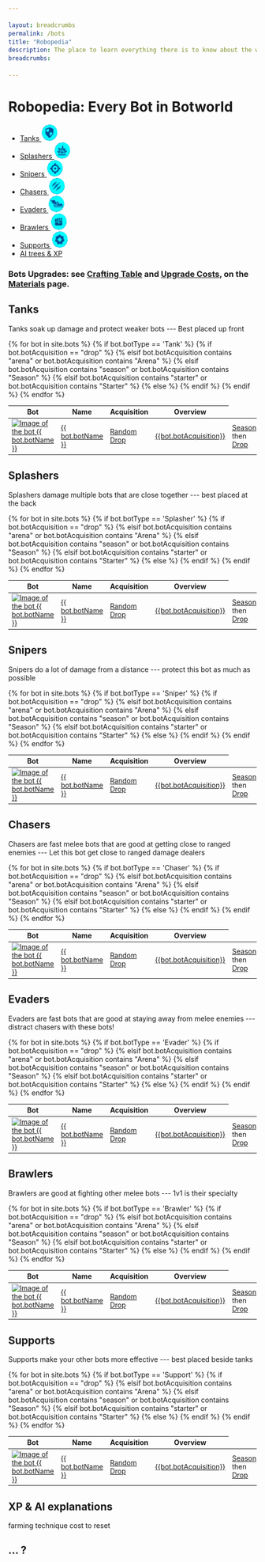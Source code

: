 ```yaml
---

layout: breadcrumbs
permalink: /bots
title: "Robopedia"
description: The place to learn everything there is to know about the wonderful bots you can encounter and build in Botworld Adventure!
breadcrumbs:

---
```





# Robopedia: Every Bot in Botworld



<ul class="bots page-toc toc-block-list links">
  <li class="toc-block-entry" ><a href="#tanks" title="See every Tank">Tanks <img src="/assets/img/icons/tanks.png" alt="Tank bots logo"></a></li>
  <li class="toc-block-entry" ><a href="#splashers" title="See every Splasher">Splashers <img src="/assets/img/icons/splashers.png" alt="Splasher bots logo"></a></li>
  <li class="toc-block-entry" ><a href="#snipers" title="See every Sniper">Snipers <img src="/assets/img/icons/snipers.png" alt="Sniper bots logo"></a></li>
  <li class="toc-block-entry" ><a href="#chasers" title="See every Chaser">Chasers <img src="/assets/img/icons/chasers.png" alt="Chaser bots logo"></a></li>
  <li class="toc-block-entry" ><a href="#evaders" title="See every Evader">Evaders <img src="/assets/img/icons/evaders.png" alt="Evader bots logo"></a></li>
  <li class="toc-block-entry" ><a href="#brawlers" title="See every Brawler">Brawlers <img src="/assets/img/icons/brawlers.png" alt="Brawler bots logo"></a></li>
  <li class="toc-block-entry" ><a href="#supports" title="See every Support">Supports <img src="/assets/img/icons/supports.png" alt="Support bots logo"></a></li>
  <li class="toc-block-entry" ><a href="#ai" title="Everything about AI trees & xp">AI trees & XP</a></li>
</ul>


<div markdown="1" class=" ghcms ghcms-main">

</div>

### **Bots Upgrades**: see [Crafting Table](/materials#crafting) and [Upgrade Costs](/materials#costs), on the [Materials](/materials) page. 

## Tanks


<div markdown="1" class=" ghcms ghcms-tanks">

Tanks soak up damage and protect weaker bots --- Best placed up front

</div>

<table class="collection-list">
  <thead>
    <tr>
      <th>Bot</th>
      <th>Name</th>
      <th>Acquisition</th>
      <th>Overview</th>
    </tr>
  </thead>
  <tbody>
    {% for bot in site.bots %}
	    {% if bot.botType == 'Tank' %}
		  <tr class="collection-list-entry rarity_{{bot.botRarity}}">
		      <td class="table-pic">
			 <a href="{{ site.baseurl }}{{ bot.url }}" title="Everything about the bot {{ bot.botName }}"> 
				<img src="/assets/img/bots{{ bot.url }}.png" alt="Image of the bot {{ bot.botName }}"> 
			 </a>
		      </td>
		      <td>
			      <a href="{{ site.baseurl }}{{ bot.url }}" title="Everything about the bot {{ bot.botName }}"> {{ bot.botName }} </a>
		      </td>
			{% if bot.botAcquisition == "drop" %}
				<td><a href="/loot#botframes" title="How to find random Botframes">Random Drop</a></td>
			{% elsif bot.botAcquisition contains "arena" or bot.botAcquisition contains "Arena" %}
				<td><a href="/arena#rewards" title="See the rewards you can get from the arena">{{bot.botAcquisition}}</a></td>
			{% elsif bot.botAcquisition contains "season" or bot.botAcquisition contains "Season" %}
				<td><a href="/seasons" title="Read everything about season rewards">Season</a> then <a href="/loot#botframes" title="How to find random Botframes">Drop</a></td>
			{% elsif bot.botAcquisition contains "starter" or bot.botAcquisition contains "Starter" %}
				<td><a href="/starter-bots" title="The 3 starter bots in Botworld Adventure">Starter Bot</a> then <a href="/loot#botframes" title="How to find random Botframes">Drop</a></td>
			{% else %}
				<td>{{bot.botAcquisition}}</td>
			{% endif %}
		      <td class="overview">{{bot.botOpinion}}</td>
		    </tr>
		{% endif %}
    {% endfor %}
  </tbody>
</table>


## Splashers

<div markdown="1" class=" ghcms ghcms-splashers">

Splashers damage multiple bots that are close together --- best placed at the back

</div>

<table class="collection-list">
  <thead>
    <tr>
      <th>Bot</th>
      <th>Name</th>
      <th>Acquisition</th>
      <th>Overview</th>
    </tr>
  </thead>
  <tbody>
    {% for bot in site.bots %}
      {% if bot.botType == 'Splasher' %}
      <tr class="collection-list-entry rarity_{{bot.botRarity}}">
          <td class="table-pic">
       <a href="{{ site.baseurl }}{{ bot.url }}" title="Everything about the bot {{ bot.botName }}"> 
        <img src="/assets/img/bots{{ bot.url }}.png" alt="Image of the bot {{ bot.botName }}"> 
       </a>
          </td>
          <td>
            <a href="{{ site.baseurl }}{{ bot.url }}" title="Everything about the bot {{ bot.botName }}"> {{ bot.botName }} </a>
          </td>
			{% if bot.botAcquisition == "drop" %}
				<td><a href="/loot#botframes" title="How to find random Botframes">Random Drop</a></td>
			{% elsif bot.botAcquisition contains "arena" or bot.botAcquisition contains "Arena" %}
				<td><a href="/arena#rewards" title="See the rewards you can get from the arena">{{bot.botAcquisition}}</a></td>
			{% elsif bot.botAcquisition contains "season" or bot.botAcquisition contains "Season" %}
				<td><a href="/seasons" title="Read everything about season rewards">Season</a> then <a href="/loot#botframes" title="How to find random Botframes">Drop</a></td>
			{% elsif bot.botAcquisition contains "starter" or bot.botAcquisition contains "Starter" %}
				<td><a href="/starter-bots" title="The 3 starter bots in Botworld Adventure">Starter Bot</a> then <a href="/loot#botframes" title="How to find random Botframes">Drop</a></td>
			{% else %}
				<td>{{bot.botAcquisition}}</td>
			{% endif %}
          <td class="overview">{{bot.botOpinion}}</td>
        </tr>
    {% endif %}
    {% endfor %}
  </tbody>
</table>

## Snipers

<div markdown="1" class=" ghcms ghcms-snipers">

Snipers do a lot of damage from a distance --- protect this bot as much as possible

</div>


<table class="collection-list">
  <thead>
    <tr>
      <th>Bot</th>
      <th>Name</th>
      <th>Acquisition</th>
      <th>Overview</th>
    </tr>
  </thead>
  <tbody>
    {% for bot in site.bots %}
      {% if bot.botType == 'Sniper' %}
      <tr class="collection-list-entry rarity_{{bot.botRarity}}">
          <td class="table-pic">
       <a href="{{ site.baseurl }}{{ bot.url }}" title="Everything about the bot {{ bot.botName }}"> 
        <img src="/assets/img/bots{{ bot.url }}.png" alt="Image of the bot {{ bot.botName }}"> 
       </a>
          </td>
          <td>
            <a href="{{ site.baseurl }}{{ bot.url }}" title="Everything about the bot {{ bot.botName }}"> {{ bot.botName }} </a>
          </td>
			{% if bot.botAcquisition == "drop" %}
				<td><a href="/loot#botframes" title="How to find random Botframes">Random Drop</a></td>
			{% elsif bot.botAcquisition contains "arena" or bot.botAcquisition contains "Arena" %}
				<td><a href="/arena#rewards" title="See the rewards you can get from the arena">{{bot.botAcquisition}}</a></td>
			{% elsif bot.botAcquisition contains "season" or bot.botAcquisition contains "Season" %}
				<td><a href="/seasons" title="Read everything about season rewards">Season</a> then <a href="/loot#botframes" title="How to find random Botframes">Drop</a></td>
			{% elsif bot.botAcquisition contains "starter" or bot.botAcquisition contains "Starter" %}
				<td><a href="/starter-bots" title="The 3 starter bots in Botworld Adventure">Starter Bot</a> then <a href="/loot#botframes" title="How to find random Botframes">Drop</a></td>
			{% else %}
				<td>{{bot.botAcquisition}}</td>
			{% endif %}
          <td class="overview">{{bot.botOpinion}}</td>
        </tr>
    {% endif %}
    {% endfor %}
  </tbody>
</table>

## Chasers

<div markdown="1" class=" ghcms ghcms-chasers">

Chasers are fast melee bots that are good at getting close to ranged enemies --- Let this bot get close to ranged damage dealers

</div>


<table class="collection-list">
  <thead>
    <tr>
      <th>Bot</th>
      <th>Name</th>
      <th>Acquisition</th>
      <th>Overview</th>
    </tr>
  </thead>
  <tbody>
    {% for bot in site.bots %}
      {% if bot.botType == 'Chaser' %}
      <tr class="collection-list-entry rarity_{{bot.botRarity}}">
          <td class="table-pic">
       <a href="{{ site.baseurl }}{{ bot.url }}" title="Everything about the bot {{ bot.botName }}"> 
        <img src="/assets/img/bots{{ bot.url }}.png" alt="Image of the bot {{ bot.botName }}"> 
       </a>
          </td>
          <td>
            <a href="{{ site.baseurl }}{{ bot.url }}" title="Everything about the bot {{ bot.botName }}"> {{ bot.botName }} </a>
          </td>
			{% if bot.botAcquisition == "drop" %}
				<td><a href="/loot#botframes" title="How to find random Botframes">Random Drop</a></td>
			{% elsif bot.botAcquisition contains "arena" or bot.botAcquisition contains "Arena" %}
				<td><a href="/arena#rewards" title="See the rewards you can get from the arena">{{bot.botAcquisition}}</a></td>
			{% elsif bot.botAcquisition contains "season" or bot.botAcquisition contains "Season" %}
				<td><a href="/seasons" title="Read everything about season rewards">Season</a> then <a href="/loot#botframes" title="How to find random Botframes">Drop</a></td>
			{% elsif bot.botAcquisition contains "starter" or bot.botAcquisition contains "Starter" %}
				<td><a href="/starter-bots" title="The 3 starter bots in Botworld Adventure">Starter Bot</a> then <a href="/loot#botframes" title="How to find random Botframes">Drop</a></td>
			{% else %}
				<td>{{bot.botAcquisition}}</td>
			{% endif %}
          <td class="overview">{{bot.botOpinion}}</td>
        </tr>
    {% endif %}
    {% endfor %}
  </tbody>
</table>

## Evaders

<div markdown="1" class=" ghcms ghcms-evaders">

Evaders are fast bots that are good at staying away from melee enemies --- distract chasers with these bots!

</div>


<table class="collection-list">
  <thead>
    <tr>
      <th>Bot</th>
      <th>Name</th>
      <th>Acquisition</th>
      <th>Overview</th>
    </tr>
  </thead>
  <tbody>
    {% for bot in site.bots %}
      {% if bot.botType == 'Evader' %}
      <tr class="collection-list-entry rarity_{{bot.botRarity}}">
          <td class="table-pic">
       <a href="{{ site.baseurl }}{{ bot.url }}" title="Everything about the bot {{ bot.botName }}"> 
        <img src="/assets/img/bots{{ bot.url }}.png" alt="Image of the bot {{ bot.botName }}"> 
       </a>
          </td>
          <td>
            <a href="{{ site.baseurl }}{{ bot.url }}" title="Everything about the bot {{ bot.botName }}"> {{ bot.botName }} </a>
          </td>
			{% if bot.botAcquisition == "drop" %}
				<td><a href="/loot#botframes" title="How to find random Botframes">Random Drop</a></td>
			{% elsif bot.botAcquisition contains "arena" or bot.botAcquisition contains "Arena" %}
				<td><a href="/arena#rewards" title="See the rewards you can get from the arena">{{bot.botAcquisition}}</a></td>
			{% elsif bot.botAcquisition contains "season" or bot.botAcquisition contains "Season" %}
				<td><a href="/seasons" title="Read everything about season rewards">Season</a> then <a href="/loot#botframes" title="How to find random Botframes">Drop</a></td>
			{% elsif bot.botAcquisition contains "starter" or bot.botAcquisition contains "Starter" %}
				<td><a href="/starter-bots" title="The 3 starter bots in Botworld Adventure">Starter Bot</a> then <a href="/loot#botframes" title="How to find random Botframes">Drop</a></td>
			{% else %}
				<td>{{bot.botAcquisition}}</td>
			{% endif %}
          <td class="overview">{{bot.botOpinion}}</td>
        </tr>
    {% endif %}
    {% endfor %}
  </tbody>
</table>

## Brawlers

<div markdown="1" class=" ghcms ghcms-brawlers">

Brawlers are good at fighting other melee bots --- 1v1 is their specialty

</div>


<table class="collection-list">
  <thead>
    <tr>
      <th>Bot</th>
      <th>Name</th>
      <th>Acquisition</th>
      <th>Overview</th>
    </tr>
  </thead>
  <tbody>
    {% for bot in site.bots %}
      {% if bot.botType == 'Brawler' %}
      <tr class="collection-list-entry rarity_{{bot.botRarity}}">
          <td class="table-pic">
       <a href="{{ site.baseurl }}{{ bot.url }}" title="Everything about the bot {{ bot.botName }}"> 
        <img src="/assets/img/bots{{ bot.url }}.png" alt="Image of the bot {{ bot.botName }}"> 
       </a>
          </td>
          <td>
            <a href="{{ site.baseurl }}{{ bot.url }}" title="Everything about the bot {{ bot.botName }}"> {{ bot.botName }} </a>
          </td>
			{% if bot.botAcquisition == "drop" %}
				<td><a href="/loot#botframes" title="How to find random Botframes">Random Drop</a></td>
			{% elsif bot.botAcquisition contains "arena" or bot.botAcquisition contains "Arena" %}
				<td><a href="/arena#rewards" title="See the rewards you can get from the arena">{{bot.botAcquisition}}</a></td>
			{% elsif bot.botAcquisition contains "season" or bot.botAcquisition contains "Season" %}
				<td><a href="/seasons" title="Read everything about season rewards">Season</a> then <a href="/loot#botframes" title="How to find random Botframes">Drop</a></td>
			{% elsif bot.botAcquisition contains "starter" or bot.botAcquisition contains "Starter" %}
				<td><a href="/starter-bots" title="The 3 starter bots in Botworld Adventure">Starter Bot</a> then <a href="/loot#botframes" title="How to find random Botframes">Drop</a></td>
			{% else %}
				<td>{{bot.botAcquisition}}</td>
			{% endif %}
          <td class="overview">{{bot.botOpinion}}</td>
        </tr>
    {% endif %}
    {% endfor %}
  </tbody>
</table>

## Supports

<div markdown="1" class=" ghcms ghcms-supports">

Supports make your other bots more effective --- best placed beside tanks

</div>


<table class="collection-list">
  <thead>
    <tr>
      <th>Bot</th>
      <th>Name</th>
      <th>Acquisition</th>
      <th>Overview</th>
    </tr>
  </thead>
  <tbody>
    {% for bot in site.bots %}
      {% if bot.botType == 'Support' %}
      <tr class="collection-list-entry rarity_{{bot.botRarity}}">
          <td class="table-pic">
       <a href="{{ site.baseurl }}{{ bot.url }}" title="Everything about the bot {{ bot.botName }}"> 
        <img src="/assets/img/bots{{ bot.url }}.png" alt="Image of the bot {{ bot.botName }}"> 
       </a>
          </td>
          <td>
            <a href="{{ site.baseurl }}{{ bot.url }}" title="Everything about the bot {{ bot.botName }}"> {{ bot.botName }} </a>
          </td>
			{% if bot.botAcquisition == "drop" %}
				<td><a href="/loot#botframes" title="How to find random Botframes">Random Drop</a></td>
			{% elsif bot.botAcquisition contains "arena" or bot.botAcquisition contains "Arena" %}
				<td><a href="/arena#rewards" title="See the rewards you can get from the arena">{{bot.botAcquisition}}</a></td>
			{% elsif bot.botAcquisition contains "season" or bot.botAcquisition contains "Season" %}
				<td><a href="/seasons" title="Read everything about season rewards">Season</a> then <a href="/loot#botframes" title="How to find random Botframes">Drop</a></td>
			{% elsif bot.botAcquisition contains "starter" or bot.botAcquisition contains "Starter" %}
				<td><a href="/starter-bots" title="The 3 starter bots in Botworld Adventure">Starter Bot</a> then <a href="/loot#botframes" title="How to find random Botframes">Drop</a></td>
			{% else %}
				<td>{{bot.botAcquisition}}</td>
			{% endif %}
          <td class="overview">{{bot.botOpinion}}</td>
        </tr>
    {% endif %}
    {% endfor %}
  </tbody>
</table>




<span id="ai"></span>

<div markdown="1" class=" ghcms ghcms-more">

## XP & AI explanations

farming technique
cost to reset

## ... ?

</div>

